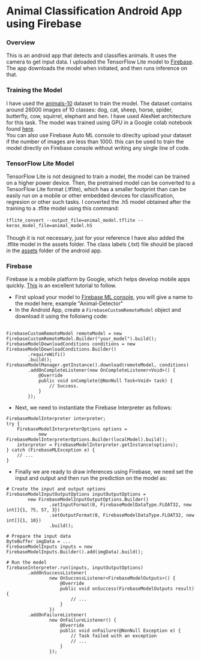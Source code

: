 # Animal Classification Android App using Firebase
### Overview
This is an android app that detects and classifies animals. It uses the camera to get input data. I uploaded the TensorFlow Lite model to [Firebase](https://firebase.google.com/). The app downloads the model when initiated, and then runs inference on that.

### Training the Model
I have used the [animals-10](https://www.kaggle.com/alessiocorrado99/animals10) dataset to train the model. The dataset contains around 26000 images of 10 classes: dog, cat, sheep, horse, spider, butterfly, cow, squirrel, elephant and hen. I have used AlexNet architecture for this task. The model was trained using GPU in a Google colab notebook found [here](https://colab.research.google.com/drive/1A7ygwjQto6N-btHTbAnILP7c4kHFZjKV).
<br/>
You can also use Firebase Auto ML console to direclty upload your dataset if the number of images are less than 1000. this can be used to train the model directly on Firebase console without writing any single line of code.

### TensorFlow Lite Model
TensorFlow Lite is not designed to train a model, the model can be trained on a higher power device. Then, the pretrained model can be converted to a TensorFlow Lite format (.tflite), which has a smaller footprint than can be easily run on a mobile or other embedded devices for classification, regresion or other such tasks. I converted the .h5 model obtained after the training to a .tflite model using this command: <br/><br/> 
```tflite_convert --output_file=animal_model.tflite --keras_model_file=animal_model.h5```
<br/><br/> Though it is not necessary, just for your reference I have also added the .tflite model in the assets folder. The class labels (.txt) file should be placed in the [assets](https://github.com/mrinalTheCoder/ObjectDetectionApp/tree/master/app/src/main/assets) folder of the android app. 

### Firebase
Firebase is a mobile platform by Google, which helps develop mobile apps quickly. [This](https://firebase.google.com/docs/ml-kit/android/use-custom-models) is an excellent tutorial to follow.
* First upload your model to [Firebase ML console](https://console.firebase.google.com/project/_/ml/apis), you will give a name to the model here, example "Animal-Detector"
* In the Android App, create a ```FirebaseCustomRemoteModel``` object and download it using the folloiwng code:<br/><br/> 
```
FirebaseCustomRemoteModel remoteModel = new FirebaseCustomRemoteModel.Builder("your_model").build();
FirebaseModelDownloadConditions conditions = new FirebaseModelDownloadConditions.Builder()
        .requireWifi()
        .build();
FirebaseModelManager.getInstance().download(remoteModel, conditions)
        .addOnCompleteListener(new OnCompleteListener<Void>() {
            @Override
            public void onComplete(@NonNull Task<Void> task) {
                // Success.
            }
        });
```
* Next, we need to instantiate the Firebase Interpreter as follows:
```
FirebaseModelInterpreter interpreter;
try {
    FirebaseModelInterpreterOptions options =
            new FirebaseModelInterpreterOptions.Builder(localModel).build();
    interpreter = FirebaseModelInterpreter.getInstance(options);
} catch (FirebaseMLException e) {
    // ...
}
```
* Finally we are ready to draw inferences using Firebase, we need set the input and output and then run the prediction on the model as:
```
# Create the input and output options
FirebaseModelInputOutputOptions inputOutputOptions =
        new FirebaseModelInputOutputOptions.Builder()
                .setInputFormat(0, FirebaseModelDataType.FLOAT32, new int[]{1, 75, 57, 3})
                .setOutputFormat(0, FirebaseModelDataType.FLOAT32, new int[]{1, 10})
                .build();
                
# Prepare the input data  
ByteBuffer imgData = ...
FirebaseModelInputs inputs = new FirebaseModelInputs.Builder().add(imgData).build();

# Run the model
firebaseInterpreter.run(inputs, inputOutputOptions)
        .addOnSuccessListener(
                new OnSuccessListener<FirebaseModelOutputs>() {
                    @Override
                    public void onSuccess(FirebaseModelOutputs result) {
                        // ...
                    }
                })
        .addOnFailureListener(
                new OnFailureListener() {
                    @Override
                    public void onFailure(@NonNull Exception e) {
                        // Task failed with an exception
                        // ...
                    }
                });                

```
